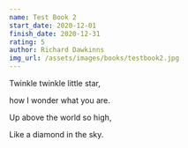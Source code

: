 ```yaml
---
name: Test Book 2
start_date: 2020-12-01
finish_date: 2020-12-31
rating: 5
author: Richard Dawkinns
img_url: /assets/images/books/testbook2.jpg
---   
```


Twinkle twinkle little star,  

how I wonder what you are.   

Up above the world so high,   

Like a diamond in the sky. 
